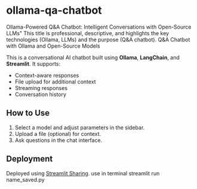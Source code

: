 # ollama-qa-chatbot
Ollama-Powered Q&amp;A Chatbot: Intelligent Conversations with Open-Source LLMs" This title is professional, descriptive, and highlights the key technologies (Ollama, LLMs) and the purpose (Q&amp;A chatbot).
Q&A Chatbot with Ollama and Open-Source Models

This is a conversational AI chatbot built using **Ollama**, **LangChain**, and **Streamlit**. It supports:
- Context-aware responses
- File upload for additional context
- Streaming responses
- Conversation history

## How to Use
1. Select a model and adjust parameters in the sidebar.
2. Upload a file (optional) for context.
3. Ask questions in the chat interface.

## Deployment
Deployed using [Streamlit Sharing](https://share.streamlit.io/).
use in terminal 
streamlit run name_saved.py
